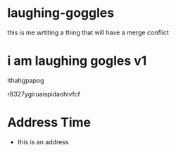 # laughing-goggles
this is me wrtiting a thing that will have a merge conflict
# i am laughing gogles v1

ithahgpapog

r8327ygiruaispidaohivfcf

# Address Time
* this is an address
